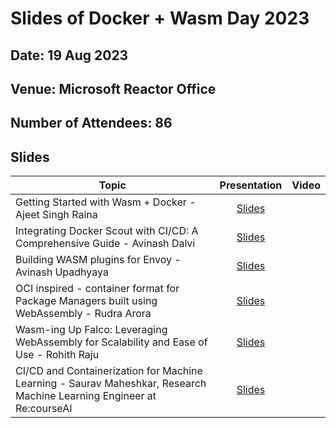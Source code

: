 # Slides of Docker + Wasm Day 2023

## Date: 19 Aug 2023
## Venue: Microsoft Reactor Office
## Number of Attendees: 86

## Slides


| Topic        | Presentation          | Video  |
| ------------- |:-------------:| -----:|
| Getting Started with Wasm + Docker - Ajeet Singh Raina | [Slides](https://github.com/collabnix/dockerbangalore/blob/master/slides/19thAug-DockerWasmDay-MicrosoftReactor/Wasm_Meetup_Day.pdf)| | <br>(https://docs.google.com/presentation/d/15mCnhs4iPYGv1NCTcOHn_pPYNjGHSp-prdKSgUjKuFE/edit?usp=sharing) |  |
| Integrating Docker Scout with CI/CD: A Comprehensive Guide - Avinash Dalvi |[Slides]()| | <br>
| Building WASM plugins for Envoy - Avinash Upadhyaya |[Slides]()| | <br>
| OCI inspired - container format for Package Managers built using WebAssembly - Rudra Arora | [Slides]()| | <br>
| Wasm-ing Up Falco: Leveraging WebAssembly for Scalability and Ease of Use - Rohith Raju | [Slides]()| | <br>
|CI/CD and Containerization for Machine Learning - Saurav Maheshkar, Research Machine Learning Engineer at Re:courseAI | [Slides]()| | <br>
